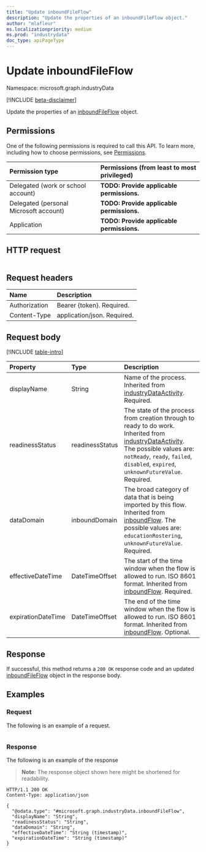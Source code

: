 ```yaml
---
title: "Update inboundFileFlow"
description: "Update the properties of an inboundFileFlow object."
author: "mlafleur"
ms.localizationpriority: medium
ms.prod: "industrydata"
doc_type: apiPageType
---
```


# Update inboundFileFlow

Namespace: microsoft.graph.industryData

[!INCLUDE [beta-disclaimer](../../includes/beta-disclaimer.md)]

Update the properties of an [inboundFileFlow](../resources/industrydata-inboundfileflow.md) object.

## Permissions

One of the following permissions is required to call this API. To learn more, including how to choose permissions, see [Permissions](/graph/permissions-reference).

| Permission type                        | Permissions (from least to most privileged) |
| :------------------------------------- | :------------------------------------------ |
| Delegated (work or school account)     | **TODO: Provide applicable permissions.**   |
| Delegated (personal Microsoft account) | **TODO: Provide applicable permissions.**   |
| Application                            | **TODO: Provide applicable permissions.**   |

## HTTP request

<!-- {
  "blockType": "ignored"
}
-->

```http

```

## Request headers

| Name          | Description                 |
| :------------ | :-------------------------- |
| Authorization | Bearer {token}. Required.   |
| Content-Type  | application/json. Required. |

## Request body

[!INCLUDE [table-intro](../../includes/update-property-table-intro.md)]

| Property           | Type            | Description                                                                                                                                                                                                                                                                  |
| :----------------- | :-------------- | :--------------------------------------------------------------------------------------------------------------------------------------------------------------------------------------------------------------------------------------------------------------------------- |
| displayName        | String          | Name of the process. Inherited from [industryDataActivity](../resources/industrydata-industrydataactivity.md). Required.                                                                                                                                                     |
| readinessStatus    | readinessStatus | The state of the process from creation through to ready to do work. Inherited from [industryDataActivity](../resources/industrydata-industrydataactivity.md). The possible values are: `notReady`, `ready`, `failed`, `disabled`, `expired`, `unknownFutureValue`. Required. |
| dataDomain         | inboundDomain   | The broad category of data that is being imported by this flow. Inherited from [inboundFlow](../resources/industrydata-inboundflow.md). The possible values are: `educationRostering`, `unknownFutureValue`. Required.                                                       |
| effectiveDateTime  | DateTimeOffset  | The start of the time window when the flow is allowed to run. ISO 8601 format. Inherited from [inboundFlow](../resources/industrydata-inboundflow.md). Required.                                                                                                             |
| expirationDateTime | DateTimeOffset  | The end of the time window when the flow is allowed to run. ISO 8601 format. Inherited from [inboundFlow](../resources/industrydata-inboundflow.md). Optional.                                                                                                               |

## Response

If successful, this method returns a `200 OK` response code and an updated [inboundFileFlow](../resources/industrydata-inboundfileflow.md) object in the response body.

## Examples

### Request

The following is an example of a request.

<!-- {
  "blockType": "request",
  "name": "update_inboundfileflow"
}
-->

```http

```

### Response

The following is an example of the response

> **Note:** The response object shown here might be shortened for readability.

<!-- {
  "blockType": "response",
  "truncated": true
}
-->

```http
HTTP/1.1 200 OK
Content-Type: application/json

{
  "@odata.type": "#microsoft.graph.industryData.inboundFileFlow",
  "displayName": "String",
  "readinessStatus": "String",
  "dataDomain": "String",
  "effectiveDateTime": "String (timestamp)",
  "expirationDateTime": "String (timestamp)"
}
```
